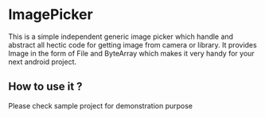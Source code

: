 # ImagePicker
This is a simple independent generic image picker which handle and abstract all hectic code for getting image from camera or library. It provides Image in the form of File and ByteArray which makes it very handy for your next android project. 

## How to use it ?
Please check sample project for demonstration purpose 
